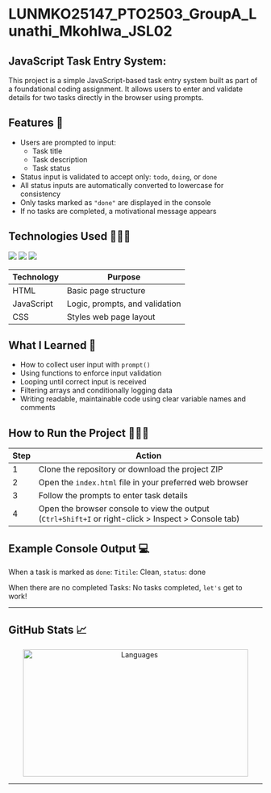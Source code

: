 # LUNMKO25147_PTO2503_GroupA_Lunathi_Mkohlwa_JSL02

## JavaScript Task Entry System: 


This project is a simple JavaScript-based task entry system built as part of a foundational coding assignment. It allows users to enter and validate details for two tasks directly in the browser using prompts.

##  Features 🫡

- Users are prompted to input:
  - Task title
  - Task description
  - Task status
- Status input is validated to accept only: `todo`, `doing`, or `done`
- All status inputs are automatically converted to lowercase for consistency
- Only tasks marked as `"done"` are displayed in the console
- If no tasks are completed, a motivational message appears

##  Technologies Used 👩🏾‍💻

<div align="left">
  <img src="https://img.shields.io/badge/HTML-E34F26?style=for-the-badge&logo=html5&logoColor=white" />
  <img src="https://img.shields.io/badge/CSS-1572B6?style=for-the-badge&logo=css3&logoColor=white" />
  <img src="https://img.shields.io/badge/JavaScript-F7DF1E?style=for-the-badge&logo=javascript&logoColor=black" />
</div>

| Technology | Purpose                      |
|------------|------------------------------|
| HTML       | Basic page structure         |
| JavaScript | Logic, prompts, and validation |
| CSS      | Styles web page layout  |

##  What I Learned 🧠

- How to collect user input with `prompt()`
- Using functions to enforce input validation
- Looping until correct input is received
- Filtering arrays and conditionally logging data
- Writing readable, maintainable code using clear variable names and comments

##  How to Run the Project 🏃🏾‍♀️

| Step | Action                                                    |
|------|-----------------------------------------------------------|
| 1    | Clone the repository or download the project ZIP          |
| 2    | Open the `index.html` file in your preferred web browser  |
| 3    | Follow the prompts to enter task details                  |
| 4    | Open the browser console to view the output (`Ctrl+Shift+I` or right-click > Inspect > Console tab) |

##  Example Console Output 💻

When a task is marked as `done`: `Titile`: Clean, `status`: done


When there are no completed Tasks: No tasks completed, `let's` get to work!

---

##  GitHub Stats 📈

<div align="center">
  <img width="446" height="252" alt="Languages" src="https://github.com/user-attachments/assets/92bb27fe-1458-4039-b9d1-df7b53d75fda" />
</div>

---



